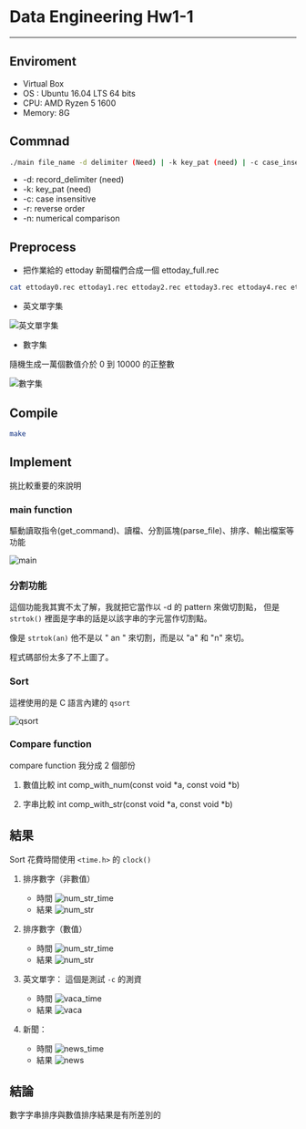 # Data Engineering Hw1-1

---

## Enviroment

- Virtual Box
- OS : Ubuntu 16.04 LTS 64 bits
- CPU: AMD Ryzen 5 1600
- Memory: 8G

## Commnad

```bash
./main file_name -d delimiter (Need) | -k key_pat (need) | -c case_insensitive | -r: reverse_order | -n: numerical_comparison
```

- -d: record_delimiter (need)
- -k: key_pat (need)
- -c: case insensitive
- -r: reverse order
- -n: numerical comparison

## Preprocess

- 把作業給的 ettoday 新聞檔們合成一個 ettoday_full.rec

```bash
cat ettoday0.rec ettoday1.rec ettoday2.rec ettoday3.rec ettoday4.rec ettoday5.rec > ettoday_full.rec
```

- 英文單字集

![英文單字集](./image/vacabuary.png)

- 數字集

隨機生成一萬個數值介於 0 到 10000 的正整數

![數字集](./image/number.png)

## Compile

```bash
make
```

## Implement

挑比較重要的來說明

### main function

驅動讀取指令(get_command)、讀檔、分割區塊(parse_file)、排序、輸出檔案等功能

![main](image/main.png)

### 分割功能

這個功能我其實不太了解，我就把它當作以 -d 的 pattern 來做切割點，
但是 `strtok()` 裡面是字串的話是以該字串的字元當作切割點。

像是 `strtok(an)` 他不是以 " an " 來切割，而是以 "a" 和 "n" 來切。

程式碼部份太多了不上圖了。

### Sort

這裡使用的是 C 語言內建的 `qsort`

![qsort](image/qsort.png)

### Compare function

compare function 我分成 2 個部份

1. 數值比較
   int comp_with_num(const void *a, const void *b)

2. 字串比較
   int comp_with_str(const void *a, const void *b)

## 結果

Sort 花費時間使用 `<time.h>` 的 `clock()`

1. 排序數字（非數值）

   - 時間
     ![num_str_time](image/num_str_time.png)
   - 結果
     ![num_str](image/num_str.png)

2. 排序數字（數值）

   - 時間
     ![num_str_time](image/num_time.png)
   - 結果
     ![num_str](image/num.png)

3. 英文單字：
   這個是測試 `-c` 的測資

   - 時間
     ![vaca_time](image/vaca_time.png)
   - 結果
     ![vaca](image/vaca.png)

4. 新聞：
   - 時間
     ![news_time](image/news_time.png)
   - 結果
     ![news](image/news.png)

## 結論

數字字串排序與數值排序結果是有所差別的
